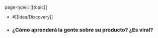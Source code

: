 page-type:: [[topic]]

- #[[Idea/Discovery]]

- ### ¿Cómo aprenderá la gente sobre su producto? ¿Es viral?



